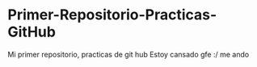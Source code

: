 # Primer-Repositorio-Practicas-GitHub
Mi primer repositorio, practicas de git hub Estoy cansado gfe :/ me ando